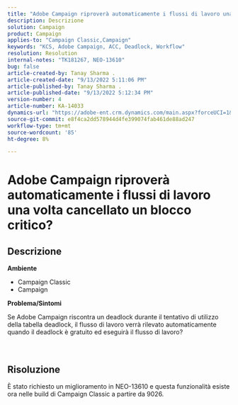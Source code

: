 ```yaml
---
title: "Adobe Campaign riproverà automaticamente i flussi di lavoro una volta cancellato un blocco critico?"
description: Descrizione
solution: Campaign
product: Campaign
applies-to: "Campaign Classic,Campaign"
keywords: "KCS, Adobe Campaign, ACC, Deadlock, Workflow"
resolution: Resolution
internal-notes: "TK181267, NEO-13610"
bug: false
article-created-by: Tanay Sharma .
article-created-date: "9/13/2022 5:11:06 PM"
article-published-by: Tanay Sharma .
article-published-date: "9/13/2022 5:12:34 PM"
version-number: 4
article-number: KA-14033
dynamics-url: "https://adobe-ent.crm.dynamics.com/main.aspx?forceUCI=1&pagetype=entityrecord&etn=knowledgearticle&id=33c2550b-8733-ed11-9db1-002248086735"
source-git-commit: e8f4ca2dd578944d4fe399074fab461de88ad247
workflow-type: tm+mt
source-wordcount: '85'
ht-degree: 8%

---
```


# Adobe Campaign riproverà automaticamente i flussi di lavoro una volta cancellato un blocco critico?

## Descrizione


<b>Ambiente</b>

- Campaign Classic
- Campaign




<b>Problema/Sintomi</b>

Se Adobe Campaign riscontra un deadlock durante il tentativo di utilizzo della tabella deadlock, il flusso di lavoro verrà rilevato automaticamente quando il deadlock è gratuito ed eseguirà il flusso di lavoro?
<br><br> <br>

## Risoluzione


È stato richiesto un miglioramento in NEO-13610 e questa funzionalità esiste ora nelle build di Campaign Classic a partire da 9026.
